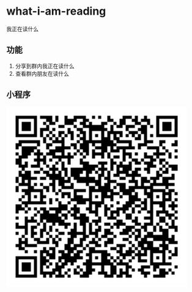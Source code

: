 # what-i-am-reading
我正在读什么

## 功能
1. 分享到群内我正在读什么
2. 查看群内朋友在读什么

## 小程序
![二维码](oS98G0dd5e_4rGewUCeGas2IM1VI.jpg)

